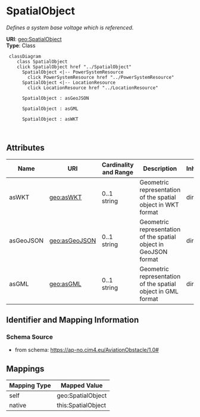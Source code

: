 # SpatialObject


_Defines a system base voltage which is referenced._





**URI**: [geo:SpatialObject](http://www.opengis.net/ont/geosparql#SpatialObject)<br />
**Type**: Class




```mermaid
 classDiagram
    class SpatialObject
    click SpatialObject href "../SpatialObject"
      SpatialObject <|-- PowerSystemResource
        click PowerSystemResource href "../PowerSystemResource"
      SpatialObject <|-- LocationResource
        click LocationResource href "../LocationResource"
      
      SpatialObject : asGeoJSON
        
      SpatialObject : asGML
        
      SpatialObject : asWKT
        
      
```




<!-- no inheritance hierarchy -->


## Attributes


| Name | URI | Cardinality and Range | Description | Inheritance |
| ---  | --- | --- | --- | --- |
| asWKT | [geo:asWKT](http://www.opengis.net/ont/geosparql#asWKT) | 0..1 <br />  string  | Geometric representation of the spatial object in WKT format | direct |
| asGeoJSON | [geo:asGeoJSON](http://www.opengis.net/ont/geosparql#asGeoJSON) | 0..1 <br />  string  | Geometric representation of the spatial object in GeoJSON format | direct |
| asGML | [geo:asGML](http://www.opengis.net/ont/geosparql#asGML) | 0..1 <br />  string  | Geometric representation of the spatial object in GML format | direct |









## Identifier and Mapping Information







### Schema Source


* from schema: https://ap-no.cim4.eu/AviationObstacle/1.0#





## Mappings

| Mapping Type | Mapped Value |
| ---  | ---  |
| self | geo:SpatialObject |
| native | this:SpatialObject |




